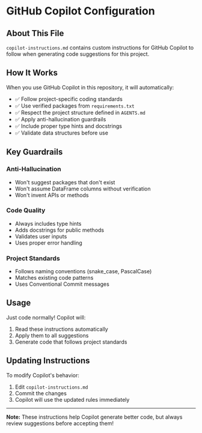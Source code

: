 # GitHub Copilot Configuration

## About This File

`copilot-instructions.md` contains custom instructions for GitHub Copilot to follow when generating code suggestions for this project.

## How It Works

When you use GitHub Copilot in this repository, it will automatically:
- ✅ Follow project-specific coding standards
- ✅ Use verified packages from `requirements.txt`
- ✅ Respect the project structure defined in `AGENTS.md`
- ✅ Apply anti-hallucination guardrails
- ✅ Include proper type hints and docstrings
- ✅ Validate data structures before use

## Key Guardrails

### Anti-Hallucination
- Won't suggest packages that don't exist
- Won't assume DataFrame columns without verification
- Won't invent APIs or methods

### Code Quality
- Always includes type hints
- Adds docstrings for public methods
- Validates user inputs
- Uses proper error handling

### Project Standards
- Follows naming conventions (snake_case, PascalCase)
- Matches existing code patterns
- Uses Conventional Commit messages

## Usage

Just code normally! Copilot will:
1. Read these instructions automatically
2. Apply them to all suggestions
3. Generate code that follows project standards

## Updating Instructions

To modify Copilot's behavior:
1. Edit `copilot-instructions.md`
2. Commit the changes
3. Copilot will use the updated rules immediately

---

**Note:** These instructions help Copilot generate better code, but always review suggestions before accepting them!

